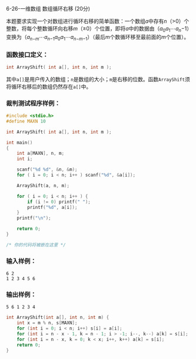 6-26-一维数组 数组循环右移 (20分)

本题要求实现一个对数组进行循环右移的简单函数：一个数组*a*中存有*n*（>0）个整数，将每个整数循环向右移*m*（≥0）个位置，即将*a*中的数据由（*a*<sub>0</sub>*a*<sub>1</sub>⋯*a*<sub>*n*</sub>−1）变换为（*a*<sub>*n*−*m*</sub>⋯*a*<sub>*n*−1</sub>*a*<sub>0</sub>*a*<sub>1</sub>⋯*a*<sub>*n*−*m*−1</sub>）（最后*m*个数循环移至最前面的*m*个位置）。

### 函数接口定义：

```c++
int ArrayShift( int a[], int n, int m );
```

其中`a[]`是用户传入的数组；`n`是数组的大小；`m`是右移的位数。函数`ArrayShift`须将循环右移后的数组仍然存在`a[]`中。

### 裁判测试程序样例：

```c++
#include <stdio.h>
#define MAXN 10

int ArrayShift( int a[], int n, int m );

int main()
{
    int a[MAXN], n, m;
    int i;

    scanf("%d %d", &n, &m);
    for ( i = 0; i < n; i++ ) scanf("%d", &a[i]);

    ArrayShift(a, n, m);

    for ( i = 0; i < n; i++ ) {
        if (i != 0) printf(" ");
        printf("%d", a[i]);
    }
    printf("\n");

    return 0;
}

/* 你的代码将被嵌在这里 */
```

### 输入样例：

```in
6 2
1 2 3 4 5 6
```

### 输出样例：

```out
5 6 1 2 3 4
```



```c++
int ArrayShift(int a[], int n, int m) {
	int x = m % n, s[MAXN];
	for (int i = 0; i < n; i++) s[i] = a[i];
	for (int i = n - x - 1, k = n - 1; i > -1; i--, k--) a[k] = s[i];
	for (int i = n - x, k = 0; k < x; i++, k++) a[k] = s[i];
	return 0;
}
```


